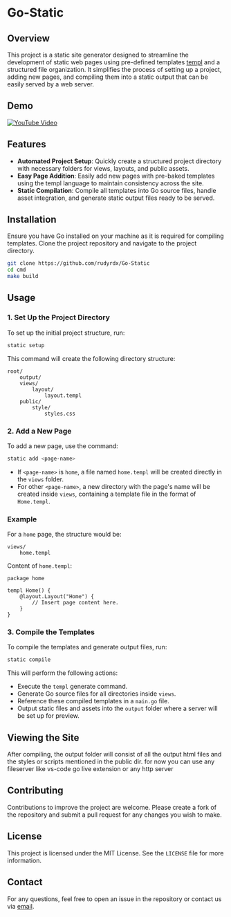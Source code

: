 # Go-Static
## Overview

This project is a static site generator designed to streamline the development of static web pages using pre-defined templates [templ](https://github.com/a-h/templ) and a structured file organization. It simplifies the process of setting up a project, adding new pages, and compiling them into a static output that can be easily served by a web server.

## Demo
[![YouTube Video](https://img.youtube.com/vi/KvXslPeZiEA/0.jpg)](https://www.youtube.com/watch?v=KvXslPeZiEA)

## Features

- **Automated Project Setup**: Quickly create a structured project directory with necessary folders for views, layouts, and public assets.
- **Easy Page Addition**: Easily add new pages with pre-baked templates using the templ language to maintain consistency across the site.
- **Static Compilation**: Compile all templates into Go source files, handle asset integration, and generate static output files ready to be served.

## Installation

Ensure you have Go installed on your machine as it is required for compiling templates. Clone the project repository and navigate to the project directory.

```bash
git clone https://github.com/rudyrdx/Go-Static
cd cmd
make build
```

## Usage

### 1. Set Up the Project Directory

To set up the initial project structure, run:

```bash
static setup
```

This command will create the following directory structure:

```
root/
    output/
    views/
        layout/
            layout.templ
    public/
        style/
            styles.css
```

### 2. Add a New Page

To add a new page, use the command:

```bash
static add <page-name>
```

- If `<page-name>` is `home`, a file named `home.templ` will be created directly in the `views` folder.
- For other `<page-name>`, a new directory with the page's name will be created inside `views`, containing a template file in the format of `Home.templ`.

### Example

For a `home` page, the structure would be:

```
views/
    home.templ
```

Content of `home.templ`:

```templ
package home

templ Home() {
    @layout.Layout("Home") {
        // Insert page content here.
    }
}
```

### 3. Compile the Templates

To compile the templates and generate output files, run:

```bash
static compile
```

This will perform the following actions:

- Execute the `templ` generate command.
- Generate Go source files for all directories inside `views`.
- Reference these compiled templates in a `main.go` file.
- Output static files and assets into the `output` folder where a server will be set up for preview.

## Viewing the Site

After compiling, the output folder will consist of all the output html files and the styles or scripts mentioned in the public dir. for now you can use any fileserver like vs-code go live extension or any http server

## Contributing

Contributions to improve the project are welcome. Please create a fork of the repository and submit a pull request for any changes you wish to make.

## License

This project is licensed under the MIT License. See the `LICENSE` file for more information. 

## Contact

For any questions, feel free to open an issue in the repository or contact us via [email](mailto:rudyrdx21@gmail.com).
